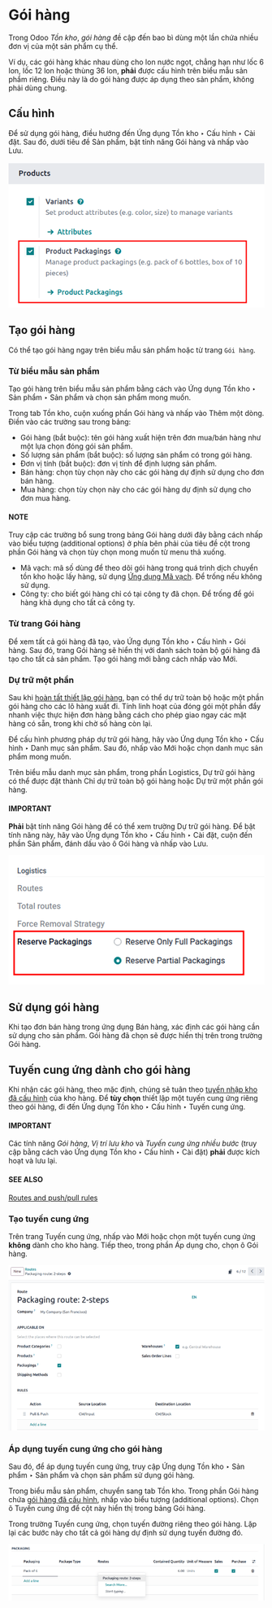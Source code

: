 # Gói hàng

Trong Odoo *Tồn kho*, *gói hàng* đề cập đến bao bì dùng một lần chứa nhiều đơn vị của một sản phẩm cụ thể.

Ví dụ, các gói hàng khác nhau dùng cho lon nước ngọt, chẳng hạn như lốc 6 lon, lốc 12 lon hoặc thùng 36 lon, **phải** được cấu hình trên biểu mẫu sản phẩm riêng. Điều này là do gói hàng được áp dụng theo sản phẩm, không phải dùng chung.

## Cấu hình

Để sử dụng gói hàng, điều hướng đến Ứng dụng Tồn kho ‣ Cấu hình ‣ Cài đặt. Sau đó, dưới tiêu đề Sản phẩm, bật tính năng Gói hàng và nhấp vào Lưu.

![Bật gói hàng bằng cách chọn "Gói hàng".](../../../../../.gitbook/assets/enable-packagings.png)

<a id="inventory-product-management-packaging-setup"></a>

## Tạo gói hàng

Có thể tạo gói hàng ngay trên biểu mẫu sản phẩm hoặc từ trang `Gói hàng`.

### Từ biểu mẫu sản phẩm

Tạo gói hàng trên biểu mẫu sản phẩm bằng cách vào Ứng dụng Tồn kho ‣ Sản phẩm ‣ Sản phẩm và chọn sản phẩm mong muốn.

Trong tab Tồn kho, cuộn xuống phần Gói hàng và nhấp vào Thêm một dòng. Điền vào các trường sau trong bảng:

- Gói hàng (bắt buộc): tên gói hàng xuất hiện trên đơn mua/bán hàng như một lựa chọn đóng gói sản phẩm.
- Số lượng sản phẩm (bắt buộc): số lượng sản phẩm có trong gói hàng.
- Đơn vị tính (bắt buộc): đơn vị tính để định lượng sản phẩm.
- Bán hàng: chọn tùy chọn này cho các gói hàng dự định sử dụng cho đơn bán hàng.
- Mua hàng: chọn tùy chọn này cho các gói hàng dự định sử dụng cho đơn mua hàng.

#### NOTE
Truy cập các trường bổ sung trong bảng Gói hàng dưới đây bằng cách nhấp vào biểu tượng <i class="oi oi-settings-adjust"></i> (additional options) ở phía bên phải của tiêu đề cột trong phần Gói hàng và chọn tùy chọn mong muốn từ menu thả xuống.

- Mã vạch: mã số dùng để theo dõi gói hàng trong quá trình dịch chuyển tồn kho hoặc lấy hàng, sử dụng [Ứng dụng Mã vạch](../../../barcode/operations/receipts_deliveries.md#barcode-operations-intro). Để trống nếu không sử dụng.
- Công ty: cho biết gói hàng chỉ có tại công ty đã chọn. Để trống để gói hàng khả dụng cho tất cả công ty.

### Từ trang Gói hàng

Để xem tất cả gói hàng đã tạo, vào Ứng dụng Tồn kho ‣ Cấu hình ‣ Gói hàng. Sau đó, trang Gói hàng sẽ hiển thị với danh sách toàn bộ gói hàng đã tạo cho tất cả sản phẩm. Tạo gói hàng mới bằng cách nhấp vào Mới.

### Dự trữ một phần

Sau khi [hoàn tất thiết lập gói hàng](#inventory-product-management-packaging-setup), bạn có thể dự trữ toàn bộ hoặc một phần gói hàng cho các lô hàng xuất đi. Tính linh hoạt của đóng gói một phần đẩy nhanh việc thực hiện đơn hàng bằng cách cho phép giao ngay các mặt hàng có sẵn, trong khi chờ số hàng còn lại.

Để cấu hình phương pháp dự trữ gói hàng, hãy vào Ứng dụng Tồn kho ‣ Cấu hình ‣ Danh mục sản phẩm. Sau đó, nhấp vào Mới hoặc chọn danh mục sản phẩm mong muốn.

Trên biểu mẫu danh mục sản phẩm, trong phần Logistics, Dự trữ gói hàng có thể được đặt thành Chỉ dự trữ toàn bộ gói hàng hoặc Dự trữ một phần gói hàng.

#### IMPORTANT
**Phải** bật tính năng Gói hàng để có thể xem trường Dự trữ gói hàng. Để bật tính năng này, hãy vào Ứng dụng Tồn kho ‣ Cấu hình ‣ Cài đặt, cuộn đến phần Sản phẩm, đánh dấu vào ô Gói hàng và nhấp vào Lưu.

![Hiển thị trường Dự trữ gói hàng trên trang danh mục sản phẩm.](../../../../../.gitbook/assets/reserve-packaging.png)

## Sử dụng gói hàng

Khi tạo đơn bán hàng trong ứng dụng Bán hàng, xác định các gói hàng cần sử dụng cho sản phẩm. Gói hàng đã chọn sẽ được hiển thị trên  trong trường Gói hàng.

<a id="inventory-product-management-packaging-route"></a>

## Tuyến cung ứng dành cho gói hàng

Khi nhận các gói hàng, theo mặc định, chúng sẽ tuân theo [tuyến nhập kho đã cấu hình](../../shipping_receiving/daily_operations.md) của kho hàng. Để **tùy chọn** thiết lập một tuyến cung ứng riêng theo gói hàng, đi đến Ứng dụng Tồn kho ‣ Cấu hình ‣ Tuyến cung ứng.

#### IMPORTANT
Các tính năng *Gói hàng*, *Vị trí lưu kho* và *Tuyến cung ứng nhiều bước* (truy cập bằng cách vào Ứng dụng Tồn kho ‣ Cấu hình ‣ Cài đặt) **phải** được kích hoạt và lưu lại.

#### SEE ALSO
[Routes and push/pull rules](../../shipping_receiving/daily_operations/use_routes.md)

### Tạo tuyến cung ứng

Trên trang Tuyến cung ứng, nhấp vào Mới hoặc chọn một tuyến cung ứng **không** dành cho kho hàng. Tiếp theo, trong phần Áp dụng cho, chọn ô Gói hàng.

![Tạo tuyến cung ứng dành cho gói hàng.](../../../../../.gitbook/assets/route.png)

<a id="inventory-product-management-route-on-packaging"></a>

### Áp dụng tuyến cung ứng cho gói hàng

Sau đó, để áp dụng tuyến cung ứng, truy cập Ứng dụng Tồn kho ‣ Sản phẩm ‣ Sản phẩm và chọn sản phẩm sử dụng gói hàng.

Trong biểu mẫu sản phẩm, chuyển sang tab Tồn kho. Trong phần Gói hàng chứa [gói hàng đã cấu hình](#inventory-product-management-packaging-setup), nhấp vào biểu tượng <i class="oi oi-settings-adjust"></i> (additional options). Chọn ô Tuyến cung ứng để cột này hiển thị trong bảng Gói hàng.

Trong trường Tuyến cung ứng, chọn tuyến đường riêng theo gói hàng. Lặp lại các bước này cho tất cả gói hàng dự định sử dụng tuyến đường đó.

![Thiết lập tuyến cung ứng dành cho gói hàng.](../../../../../.gitbook/assets/apply-route.png)
